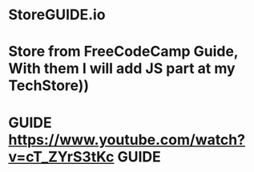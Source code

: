 # StoreGUIDE.io
# Store from FreeCodeCamp Guide, With them I will add JS part at my TechStore))
# GUIDE __https://www.youtube.com/watch?v=cT_ZYrS3tKc__ GUIDE

